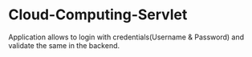 # Cloud-Computing-Servlet

Application allows to login with credentials(Username & Password) and validate the same in the backend.
